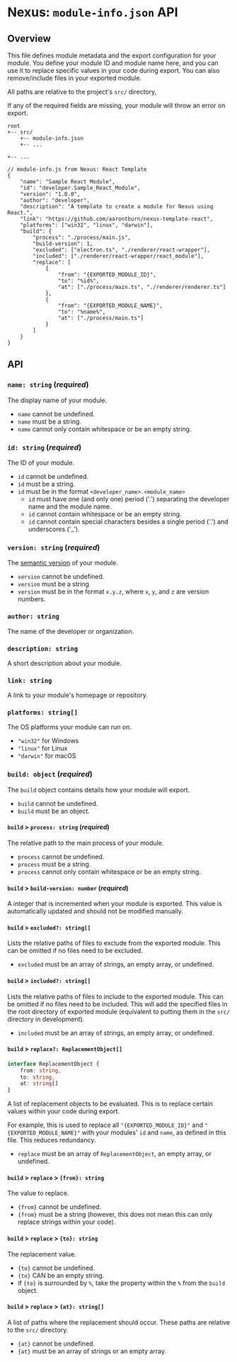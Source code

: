 # Nexus: `module-info.json` API
## Overview

This file defines module metadata and the export configuration for your module. You define your module ID and module name here, and you can use it to replace specific values in your code during export. You can also remove/include files in your exported module.

All paths are relative to the project's `src/` directory,

If any of the required fields are missing, your module will throw an error on export.

```
root
+-- src/
    +-- module-info.json
    +-- ...

+-- ...
```

```jsonc
// module-info.js from Nexus: React Template
{
    "name": "Sample React Module",
    "id": "developer.Sample_React_Module",
    "version": "1.0.0",
    "author": "developer",
    "description": "A template to create a module for Nexus using React.",
    "link": "https://github.com/aarontburn/nexus-template-react",
    "platforms": ["win32", "linux", "darwin"],
    "build": {
        "process": "./process/main.js",
        "build-version": 1,
        "excluded": ["electron.ts", "./renderer/react-wrapper"],
        "included": ["./renderer/react-wrapper/react_module"],
        "replace": [
            {
                "from": "{EXPORTED_MODULE_ID}",
                "to": "%id%",
                "at": ["./process/main.ts", "./renderer/renderer.ts"]
            },
            {
                "from": "{EXPORTED_MODULE_NAME}",
                "to": "%name%",
                "at": ["./process/main.ts"]
            }
        ]
    }
}
```

## API
### `name: string` (*required*)
The display name of your module.
- `name` cannot be undefined.
- `name` must be a string.
- `name` cannot only contain whitespace or be an empty string.


### `id: string` (*required*)
The ID of your module.
- `id` cannot be undefined.
- `id` must be a string.
- `id` must be in the format `<developer_name>.<module_name>`
  - `id` must have one (and only one) period ('.') separating the developer name and the module name.
  - `id` cannot contain whitespace or be an empty string.
  - `id` cannot contain special characters besides a single period ('.') and underscores ('_').


### `version: string` (*required*)
The [semantic version](https://docs.npmjs.com/about-semantic-versioning) of your module. 

- `version` cannot be undefined.
- `version` must be a string
- `version` must be in the format `x.y.z`, where `x`, `y`, and `z` are version numbers. 
  

### `author: string`
The name of the developer or organization.

### `description: string`
A short description about your module.

### `link: string`
A link to your module's homepage or repository.

### `platforms: string[]`
The OS platforms your module can run on.

- `"win32"` for Windows
- `"linux"` for Linux
- `"darwin"` for macOS


### `build: object` (*required*)
The `build` object contains details how your module will export.
- `build` cannot be undefined.
- `build` must be an object.

#### `build` > `process: string` (*required*)
The relative path to the main process of your module.
- `process` cannot be undefined.
- `process` must be a string.
- `process` cannot only contain whitespace or be an empty string.

#### `build` > `build-version: number` (*required*)
A integer that is incremented when your module is exported. This value is automatically updated and should not be modified manually.


#### `build` > `excluded?: string[]`
Lists the relative paths of files to exclude from the exported module. This can be omitted if no files need to be excluded.
- `excluded` must be an array of strings, an empty array, or undefined.

#### `build` > `included?: string[]`
Lists the relative paths of files to include to the exported module. This can be omitted if no files need to be included. This will add the specified files in the root directory of exported module (equivalent to putting them in the `src/` directory in development).
- `included` must be an array of strings, an empty array, or undefined.



#### `build` > `replace?: ReplacementObject[]`

```typescript
interface ReplacementObject {
    from: string,
    to: string,
    at: string[]
}
```

A list of replacement objects to be evaluated. This is to replace certain values within your code during export.

For example, this is used to replace all `"{EXPORTED_MODULE_ID}"` and `"{EXPORTED_MODULE_NAME}"` with your modules' `id` and `name`, as defined in this file. This reduces redundancy.

- `replace` must be an array of `ReplacementObject`, an empty array, or undefined.

#### `build` > `replace` > `{from}: string`
The value to replace.
- `{from}` cannot be undefined.
- `{from}` must be a string (however, this does not mean this can only replace strings within your code).
  

#### `build` > `replace` > `{to}: string`
The replacement value.
- `{to}` cannot be undefined.
- `{to}` CAN be an empty string.
- if `{to}` is surrounded by `%`, take the property within the `%` from the `build` object.


#### `build` > `replace` > `{at}: string[]`
A list of paths where the replacement should occur. These paths are relative to the `src/` directory.
- `{at}` cannot be undefined.
- `{at}` must be an array of strings or an empty array.

